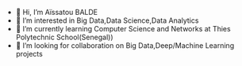 - 👋 Hi, I’m Aïssatou BALDE
- 👀 I’m interested in Big Data,Data Science,Data Analytics
- 🌱 I’m currently learning Computer Science and Networks at Thies Polytechnic School(Senegal))
- 💞️ I’m looking for collaboration on Big Data,Deep/Machine Learning projects


<!---
aiMBF/aiMBF is a ✨ special ✨ repository because its `README.md` (this file) appears on your GitHub profile.
You can click the Preview link to take a look at your changes.
--->
